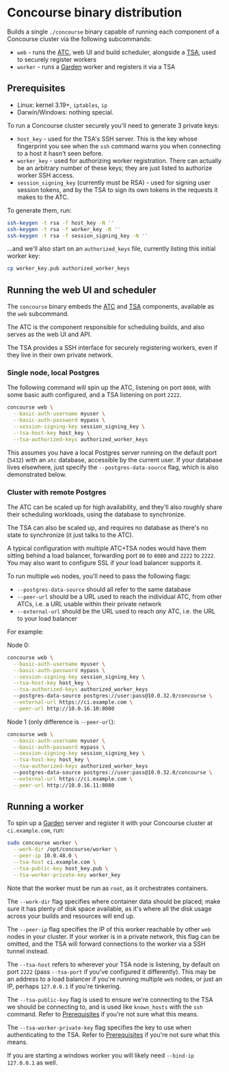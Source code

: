 # Concourse binary distribution

Builds a single `./concourse` binary capable of running each component of a
Concourse cluster via the following subcommands:

* `web` - runs the [ATC](https://github.com/concourse/atc), web UI and build
  scheduler, alongside a [TSA](https://github.com/concourse/tsa), used to
  securely register workers
* `worker` - runs a [Garden](https://github.com/cloudfoundry-incubator/garden)
  worker and registers it via a TSA

## Prerequisites

* Linux: kernel 3.19+, `iptables`, `ip`
* Darwin/Windows: nothing special.

To run a Concourse cluster securely you'll need to generate 3 private keys:

* `host_key` - used for the TSA's SSH server. This is the key whose fingerprint
  you see when the `ssh` command warns you when connecting to a host it hasn't
  seen before.
* `worker_key` - used for authorizing worker registration. There can actually
  be an arbitrary number of these keys; they are just listed to authorize
  worker SSH access.
* `session_signing_key` (currently must be RSA) - used for signing user session
  tokens, and by the TSA to sign its own tokens in the requests it makes to the
  ATC.

To generate them, run:

```sh
ssh-keygen -t rsa -f host_key -N ''
ssh-keygen -t rsa -f worker_key -N ''
ssh-keygen -t rsa -f session_signing_key -N ''
```

...and we'll also start on an `authorized_keys` file, currently listing this
initial worker key:

```sh
cp worker_key.pub authorized_worker_keys
```

## Running the web UI and scheduler

The `concourse` binary embeds the [ATC](https://github.com/concourse/atc)
and [TSA](https://github.com/concourse/tsa) components, available as the `web`
subcommand.

The ATC is the component responsible for scheduling builds, and
also serves as the web UI and API.

The TSA provides a SSH interface for securely registering workers, even if they
live in their own private network.

### Single node, local Postgres

The following command will spin up the ATC, listening on port `8080`, with some
basic auth configured, and a TSA listening on port `2222`.

```sh
concourse web \
  --basic-auth-username myuser \
  --basic-auth-password mypass \
  --session-signing-key session_signing_key \
  --tsa-host-key host_key \
  --tsa-authorized-keys authorized_worker_keys
```

This assumes you have a local Postgres server running on the default port
(`5432`) with an `atc` database, accessible by the current user. If your
database lives elsewhere, just specify the `--postgres-data-source` flag, which
is also demonstrated below.

### Cluster with remote Postgres

The ATC can be scaled up for high availability, and they'll also roughly share
their scheduling workloads, using the database to synchronize.

The TSA can also be scaled up, and requires no database as there's no state to
synchronize (it just talks to the ATC).

A typical configuration with multiple ATC+TSA nodes would have them sitting
behind a load balancer, forwarding port `80` to `8080` and `2222` to `2222`.
You may also want to configure SSL if your load balancer supports it.

To run multiple `web` nodes, you'll need to pass the following flags:

* `--postgres-data-source` should all refer to the same database
* `--peer-url` should be a URL used to reach the individual ATC, from other
  ATCs, i.e. a URL usable within their private network
* `--external-url` should be the URL used to reach *any* ATC, i.e. the URL to
  your load balancer

For example:

Node 0:

```sh
concourse web \
  --basic-auth-username myuser \
  --basic-auth-password mypass \
  --session-signing-key session_signing_key \
  --tsa-host-key host_key \
  --tsa-authorized-keys authorized_worker_keys
  --postgres-data-source postgres://user:pass@10.0.32.0/concourse \
  --external-url https://ci.example.com \
  --peer-url http://10.0.16.10:8080
```

Node 1 (only difference is `--peer-url`):

```sh
concourse web \
  --basic-auth-username myuser \
  --basic-auth-password mypass \
  --session-signing-key session_signing_key \
  --tsa-host-key host_key \
  --tsa-authorized-keys authorized_worker_keys
  --postgres-data-source postgres://user:pass@10.0.32.0/concourse \
  --external-url https://ci.example.com \
  --peer-url http://10.0.16.11:8080
```

## Running a worker

To spin up a [Garden](https://github.com/cloudfoundry-incubator/garden) server
and register it with your Concourse cluster at `ci.example.com`, run:

```sh
sudo concourse worker \
  --work-dir /opt/concourse/worker \
  --peer-ip 10.0.48.0 \
  --tsa-host ci.example.com \
  --tsa-public-key host_key.pub \
  --tsa-worker-private-key worker_key
```

Note that the worker must be run as `root`, as it orchestrates containers.

The `--work-dir` flag specifies where container data should be placed; make
sure it has plenty of disk space available, as it's where all the disk usage
across your builds and resources will end up.

The `--peer-ip` flag specifies the IP of this worker reachable by other `web`
nodes in your cluster. If your worker is in a private network, this flag can be
omitted, and the TSA will forward connections to the worker via a SSH tunnel
instead.

The `--tsa-host` refers to wherever your TSA node is listening, by default on
port `2222` (pass `--tsa-port` if you've configured it differently). This may
be an address to a load balancer if you're running multiple `web` nodes, or
just an IP, perhaps `127.0.0.1` if you're tinkering.

The `--tsa-public-key` flag is used to ensure we're connecting to the TSA we
should be connecting to, and is used like `known_hosts` with the `ssh` command.
Refer to [Prerequisites](#prerequisites) if you're not sure what this means.

The `--tsa-worker-private-key` flag specifies the key to use when
authenticating to the TSA. Refer to [Prerequisites](#prerequisites) if you're
not sure what this means.

If you are starting a windows worker you will likely need `--bind-ip 127.0.0.1`
as well. 
